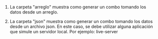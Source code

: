 1. La carpeta "arreglo" muestra como generar un combo tomando los datos desde un arreglo.

2. La carpeta "json" muestra como generar un combo tomando los datos desde un archivo json. En este caso, se debe utilizar alguna aplicación que simule un servidor local. Por ejemplo: live-server